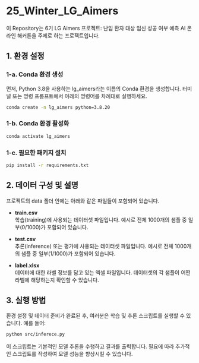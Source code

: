 # 25_Winter_LG_Aimers

이 Repository는 6기 LG Aimers 프로젝트: 난임 환자 대상 임신 성공 여부 예측 AI 온라인 해커톤을 주제로 하는 프로젝트입니다.


## 1. 환경 설정

### 1-a. Conda 환경 생성
먼저, Python 3.8을 사용하는 lg_aimers라는 이름의 Conda 환경을 생성합니다. 터미널 또는 명령 프롬프트에서 아래의 명령어를 차례대로 실행하세요.

```bash
conda create -n lg_aimers python=3.8.20
```

### 1-b. Conda 환경 활성화

```bash
conda activate lg_aimers
```


### 1-c. 필요한 패키지 설치

``` bash
pip install -r requirements.txt
```

## 2. 데이터 구성 및 설명

프로젝트의 data 폴더 안에는 아래와 같은 파일들이 포함되어 있습니다.

- **train.csv**  
  학습(training)에 사용되는 데이터셋 파일입니다. 예시로 전체 1000개의 샘플 중 일부(0/1000)가 포함되어 있습니다.
  
- **test.csv**  
  추론(inference) 또는 평가에 사용되는 데이터셋 파일입니다. 예시로 전체 1000개의 샘플 중 일부(1/1000)가 포함되어 있습니다.
  
- **label.xlsx**  
  데이터에 대한 라벨 정보를 담고 있는 엑셀 파일입니다. 데이터셋의 각 샘플이 어떤 라벨에 해당하는지 확인할 수 있습니다.

## 3. 실행 방법

환경 설정 및 데이터 준비가 완료된 후, 여러분은 학습 및 추론 스크립트를 실행할 수 있습니다. 예를 들어:

``` bash
python src/inferece.py
```


이 스크립트는 기본적인 모델 추론을 수행하고 결과를 출력합니다. 필요에 따라 추가적인 스크립트를 작성하여 모델 성능을 향상시킬 수 있습니다.